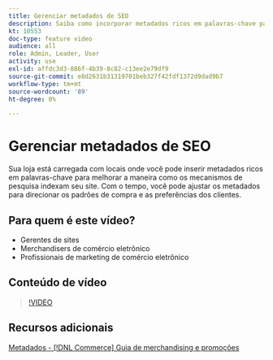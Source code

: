 ```yaml
---
title: Gerenciar metadados de SEO
description: Saiba como incorporar metadados ricos em palavras-chave para melhorar a maneira como os mecanismos de pesquisa indexam seu site.
kt: 10553
doc-type: feature video
audience: all
role: Admin, Leader, User
activity: use
exl-id: affdc3d3-886f-4b39-8c82-c13ee2e79df9
source-git-commit: e8d2631b31319701beb327f42fdf1372d9dad9b7
workflow-type: tm+mt
source-wordcount: '89'
ht-degree: 0%

---
```


# Gerenciar metadados de SEO

Sua loja está carregada com locais onde você pode inserir metadados ricos em palavras-chave para melhorar a maneira como os mecanismos de pesquisa indexam seu site. Com o tempo, você pode ajustar os metadados para direcionar os padrões de compra e as preferências dos clientes.

## Para quem é este vídeo?

- Gerentes de sites
- Merchandisers de comércio eletrônico
- Profissionais de marketing de comércio eletrônico

## Conteúdo de vídeo

>[!VIDEO](https://video.tv.adobe.com/v/343750?quality=12&learn=on)

## Recursos adicionais

[Metadados - [!DNL Commerce] Guia de merchandising e promoções](https://experienceleague.adobe.com/docs/commerce-admin/marketing/seo/meta-data.html)
